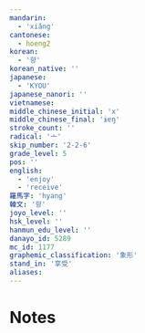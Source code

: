 ```yaml
---
mandarin:
  - 'xiǎng'
cantonese:
  - hoeng2
korean:
  - '향'
korean_native: ''
japanese:
  - 'KYOU'
japanese_nanori: ''
vietnamese:
middle_chinese_initial: 'x'
middle_chinese_final: 'ɨɐŋ'
stroke_count: ''
radical: '亠'
skip_number: '2-2-6'
grade_level: 5
pos: ''
english:
  - 'enjoy'
  - 'receive'
羅馬字: 'hyang'
韓文: '향'
joyo_level: ''
hsk_level: ''
hanmun_edu_level: ''
danayo_id: 5289
mc_id: 1177
graphemic_classification: '象形'
stand_in: '享受'
aliases:
---
```


# Notes
